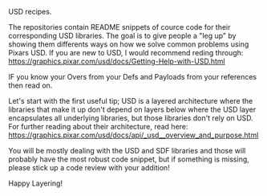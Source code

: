 USD recipes.

The repositories contain README snippets of cource code for their corresponding USD libraries. 
The goal is to give people a "leg up" by showing them differents ways on how we solve common problems using Pixars USD.
If you are new to USD, I would recommend reding through: https://graphics.pixar.com/usd/docs/Getting-Help-with-USD.html

IF you know your Overs from your Defs and Payloads from your references then read on.

Let's start with the first useful tip; USD is a layered architecture where the libraries that make it up don't depend on layers
below where the USD layer encapsulates all underlying libraries, but those libraries don't rely on USD. For further reading about
their architecture, read here: https://graphics.pixar.com/usd/docs/api/_usd__overview_and_purpose.html

You will be mostly dealing with the USD and SDF libraries and those will probably have the most robust code snippet, but if something
is missing, please stick up a code review with your addition!

Happy Layering!